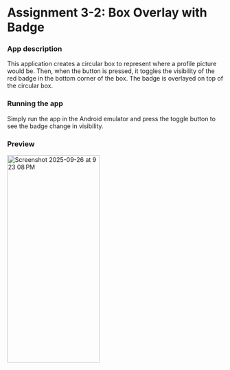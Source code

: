 # Assignment 3-2: Box Overlay with Badge
### App description
This application creates a circular box to represent where a profile picture would be. 
Then, when the button is pressed, it toggles the visibility of the red badge in the bottom corner of the box.
The badge is overlayed on top of the circular box.

### Running the app
Simply run the app in the Android emulator and press the toggle button to see the badge change in visibility.

### Preview
<img width="215" height="482" alt="Screenshot 2025-09-26 at 9 23 08 PM" src="https://github.com/user-attachments/assets/0816c5dd-2cd8-4396-8c21-1be41bd05217" />
